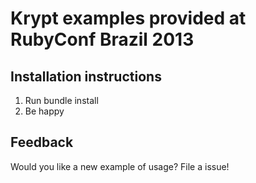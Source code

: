 # Krypt examples provided at RubyConf Brazil 2013

## Installation instructions

1. Run bundle install
2. Be happy

## Feedback

Would you like a new example of usage? File a issue!
